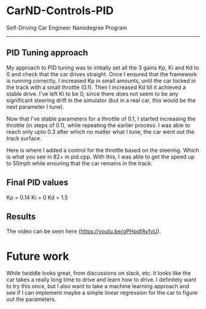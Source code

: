 # CarND-Controls-PID
Self-Driving Car Engineer Nanodegree Program

---

## PID Tuning approach
My approach to PID tuning was to initially set all the 3 gains Kp, Ki and Kd to 0 and check that the car drives straight. Once I ensured that the framework is running correctly, I increased Kp in small amounts, until the car locked in the track with a small throttle (0.1). Then I increased Kd till it achieved a stable drive. I've left Ki to be 0, since there does not seem to be any significant steering drift in the simulator (but in a real car, this would be the next parameter I tune).

Now that I've stable parameters for a throttle of 0.1, I started increasing the throttle (in steps of 0.1), while repeating the earlier process. I was able to reach only upto 0.3 after which no matter what I tune, the car went out the track surface.

Here is where I added a control for the throttle based on the steering. Which is what you see in 82+ in pid.cpp. With this, I was able to get the speed up to 50mph while ensuring that the car remains in the track.

## Final PID values
Kp = 0.14
Ki = 0
Kd = 1.5

## Results
The video can be seen here (https://youtu.be/gPHpdfAvfvU).

# Future work
While twiddle looks great, from discussions on slack, etc. it looks like the car takes a really long time to drive and learn how to drive. I definitely want to try this once, but I also want to take a machine learning approach and see if I can implement maybe a simple linear regression for the car to figure out the parameters.